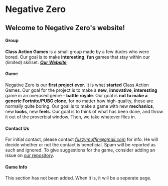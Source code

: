 # Negative Zero

## Welcome to Negative Zero's website!

#### Group
  **Class Action Games** is a small group made by a few dudes who were bored. Our goal is
to make **interesting**, **fun** games that stay within our (limited) skillset.
[***Our Website***](https://github.com/Kyllingene/Class_Action/)

#### Game
  Negative Zero is our **first project ever**. It is what **started** Class Action Games.
Our goal for the project is to make a **new**, **innovative**, **interesting** game in an
overused genre - **battle royale**. Our goal is **not to make a generic Fortnite/PUBG clone**,
for no matter how high-quality, those are normally quite boring. Our goal is to make a game
with new **mechanics**, new **looks**, new **feels**. Our goal is to think of what has been done, and
throw it out of the proverbial window. Then, we take whatever flies in.

#### Contact Us
  For initial contact, please contact *fuzzymuffin@gmail.com* for info. He will decide whether or
not the contact is beneficial. Spam will be reported as such and ignored. To give suggestions for the
game, consider adding an issue on [our repository](https://github.com/Kyllingene/Negative_Zero/issues).
 
#### Game Info
  This section has not been added. When it is, it will be a seperate page.
